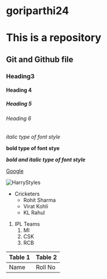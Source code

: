 # goriparthi24


# This is a repository
## Git and Github file
### Heading3
#### Heading 4
##### Heading 5
###### Heading 6

*italic type of font style*

**bold type of font stye**

***bold and italic type of font style***

[Google](www.google.com)

![HarryStyles](https://www.wallpaperflare.com/static/965/615/593/one-direction-wallpaper-preview.jpg)

* Cricketers
  * Rohit Sharma
  * Virat Kohli
  * KL Rahul
1. IPL Teams
    1. MI
    2. CSK
    3. RCB
    
Table 1 | Table 2
--------|--------
Name|Roll No
